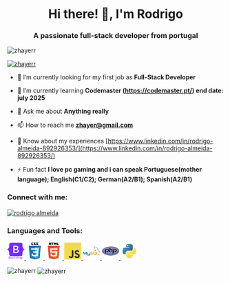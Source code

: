 <h1 align="center">Hi there! 👋, I'm Rodrigo</h1>
<h3 align="center">A passionate full-stack developer from portugal</h3>

<p align="left"> <img src="https://komarev.com/ghpvc/?username=zhayerr&label=Profile%20views&color=0e75b6&style=flat" alt="zhayerr" /> </p>

<p align="left"> <a href="https://github.com/ryo-ma/github-profile-trophy"><img src="https://github-profile-trophy.vercel.app/?username=zhayerr" alt="zhayerr" /></a> </p>

- 🔭 I’m currently looking for my first job as **Full-Stack Developer**

- 🌱 I’m currently learning **Codemaster (https://codemaster.pt/) end date: july 2025**

- 💬 Ask me about **Anything really**

- 📫 How to reach me **zhayer@gmail.com**

- 📄 Know about my experiences [https://www.linkedin.com/in/rodrigo-almeida-892926353/](https://www.linkedin.com/in/rodrigo-almeida-892926353/)

- ⚡ Fun fact **I love pc gaming and i can speak Portuguese(mother language); English(C1/C2); German(A2/B1); Spanish(A2/B1)**

<h3 align="left">Connect with me:</h3>
<p align="left">
<a href="https://linkedin.com/in/rodrigo-almeida-892926353" target="blank"><img align="center" src="https://raw.githubusercontent.com/rahuldkjain/github-profile-readme-generator/master/src/images/icons/Social/linked-in-alt.svg" alt="rodrigo almeida" height="30" width="40" /></a>
</p>

<h3 align="left">Languages and Tools:</h3>
<p align="left"> <a href="https://getbootstrap.com" target="_blank" rel="noreferrer"> <img src="https://raw.githubusercontent.com/devicons/devicon/master/icons/bootstrap/bootstrap-plain-wordmark.svg" alt="bootstrap" width="40" height="40"/> </a> <a href="https://www.w3schools.com/css/" target="_blank" rel="noreferrer"> <img src="https://raw.githubusercontent.com/devicons/devicon/master/icons/css3/css3-original-wordmark.svg" alt="css3" width="40" height="40"/> </a> <a href="https://www.w3.org/html/" target="_blank" rel="noreferrer"> <img src="https://raw.githubusercontent.com/devicons/devicon/master/icons/html5/html5-original-wordmark.svg" alt="html5" width="40" height="40"/> </a> <a href="https://developer.mozilla.org/en-US/docs/Web/JavaScript" target="_blank" rel="noreferrer"> <img src="https://raw.githubusercontent.com/devicons/devicon/master/icons/javascript/javascript-original.svg" alt="javascript" width="40" height="40"/> </a> <a href="https://www.mysql.com/" target="_blank" rel="noreferrer"> <img src="https://raw.githubusercontent.com/devicons/devicon/master/icons/mysql/mysql-original-wordmark.svg" alt="mysql" width="40" height="40"/> </a> <a href="https://www.php.net" target="_blank" rel="noreferrer"> <img src="https://raw.githubusercontent.com/devicons/devicon/master/icons/php/php-original.svg" alt="php" width="40" height="40"/> </a> <a href="https://www.python.org" target="_blank" rel="noreferrer"> <img src="https://raw.githubusercontent.com/devicons/devicon/master/icons/python/python-original.svg" alt="python" width="40" height="40"/> </a> </p>

<p><img align="left" src="https://github-readme-stats.vercel.app/api/top-langs?username=zhayerr&show_icons=true&locale=en&layout=compact" alt="zhayerr" /></p>

<p>&nbsp;<img align="center" src="https://github-readme-stats.vercel.app/api?username=zhayerr&show_icons=true&locale=en" alt="zhayerr" /></p>
